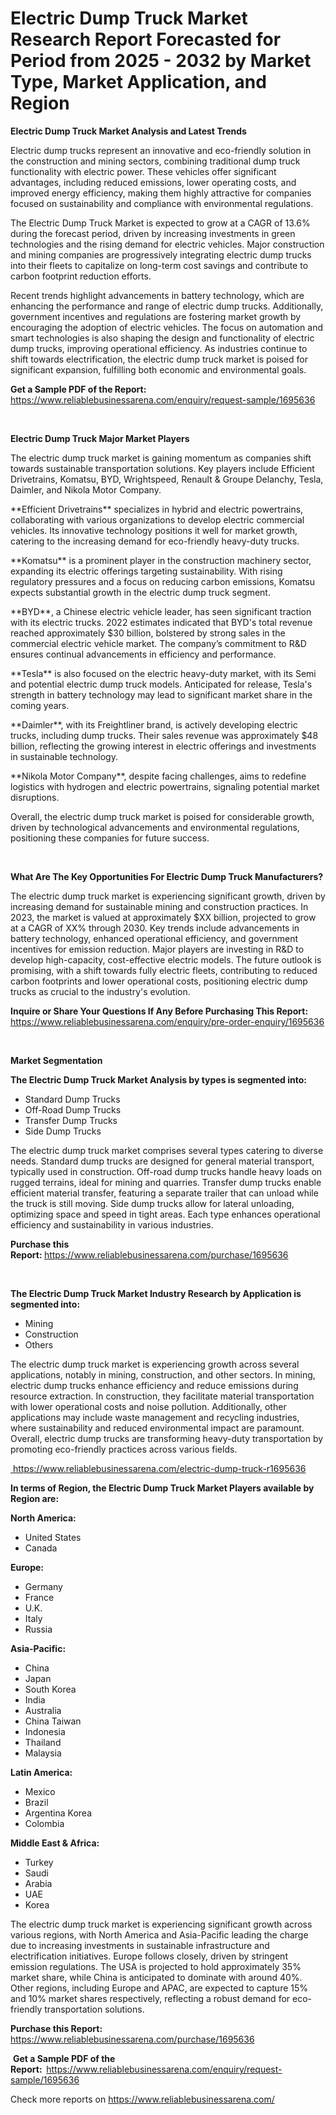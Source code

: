 <p><h1>Electric Dump Truck Market Research Report Forecasted for Period from 2025 -  2032 by Market Type, Market Application, and Region</h1></p><p><strong>Electric Dump Truck Market Analysis and Latest Trends</strong></p>
<p><p>Electric dump trucks represent an innovative and eco-friendly solution in the construction and mining sectors, combining traditional dump truck functionality with electric power. These vehicles offer significant advantages, including reduced emissions, lower operating costs, and improved energy efficiency, making them highly attractive for companies focused on sustainability and compliance with environmental regulations.</p><p>The Electric Dump Truck Market is expected to grow at a CAGR of 13.6% during the forecast period, driven by increasing investments in green technologies and the rising demand for electric vehicles. Major construction and mining companies are progressively integrating electric dump trucks into their fleets to capitalize on long-term cost savings and contribute to carbon footprint reduction efforts.</p><p>Recent trends highlight advancements in battery technology, which are enhancing the performance and range of electric dump trucks. Additionally, government incentives and regulations are fostering market growth by encouraging the adoption of electric vehicles. The focus on automation and smart technologies is also shaping the design and functionality of electric dump trucks, improving operational efficiency. As industries continue to shift towards electrification, the electric dump truck market is poised for significant expansion, fulfilling both economic and environmental goals.</p></p>
<p><strong>Get a Sample PDF of the Report:&nbsp;</strong> <a href="https://www.reliablebusinessarena.com/enquiry/request-sample/1695636?utm_campaign=3577&utm_medium=2&utm_source=Github&utm_content=ia&utm_term=30032025&utm_id=electric-dump-truck">https://www.reliablebusinessarena.com/enquiry/request-sample/1695636</a></p>
<p>&nbsp;</p>
<p><strong>Electric Dump Truck Major Market Players</strong></p>
<p><p>The electric dump truck market is gaining momentum as companies shift towards sustainable transportation solutions. Key players include Efficient Drivetrains, Komatsu, BYD, Wrightspeed, Renault & Groupe Delanchy, Tesla, Daimler, and Nikola Motor Company.</p><p>**Efficient Drivetrains** specializes in hybrid and electric powertrains, collaborating with various organizations to develop electric commercial vehicles. Its innovative technology positions it well for market growth, catering to the increasing demand for eco-friendly heavy-duty trucks.</p><p>**Komatsu** is a prominent player in the construction machinery sector, expanding its electric offerings targeting sustainability. With rising regulatory pressures and a focus on reducing carbon emissions, Komatsu expects substantial growth in the electric dump truck segment.</p><p>**BYD**, a Chinese electric vehicle leader, has seen significant traction with its electric trucks. 2022 estimates indicated that BYD's total revenue reached approximately $30 billion, bolstered by strong sales in the commercial electric vehicle market. The company’s commitment to R&D ensures continual advancements in efficiency and performance.</p><p>**Tesla** is also focused on the electric heavy-duty market, with its Semi and potential electric dump truck models. Anticipated for release, Tesla's strength in battery technology may lead to significant market share in the coming years.</p><p>**Daimler**, with its Freightliner brand, is actively developing electric trucks, including dump trucks. Their sales revenue was approximately $48 billion, reflecting the growing interest in electric offerings and investments in sustainable technology.</p><p>**Nikola Motor Company**, despite facing challenges, aims to redefine logistics with hydrogen and electric powertrains, signaling potential market disruptions. </p><p>Overall, the electric dump truck market is poised for considerable growth, driven by technological advancements and environmental regulations, positioning these companies for future success.</p></p>
<p>&nbsp;</p>
<p><strong>What Are The Key Opportunities For Electric Dump Truck Manufacturers?</strong></p>
<p><p>The electric dump truck market is experiencing significant growth, driven by increasing demand for sustainable mining and construction practices. In 2023, the market is valued at approximately $XX billion, projected to grow at a CAGR of XX% through 2030. Key trends include advancements in battery technology, enhanced operational efficiency, and government incentives for emission reduction. Major players are investing in R&D to develop high-capacity, cost-effective electric models. The future outlook is promising, with a shift towards fully electric fleets, contributing to reduced carbon footprints and lower operational costs, positioning electric dump trucks as crucial to the industry's evolution.</p></p>
<p><strong>Inquire or Share Your Questions If Any Before Purchasing This Report:</strong> <a href="https://www.reliablebusinessarena.com/enquiry/pre-order-enquiry/1695636?utm_campaign=3577&utm_medium=2&utm_source=Github&utm_content=ia&utm_term=30032025&utm_id=electric-dump-truck">https://www.reliablebusinessarena.com/enquiry/pre-order-enquiry/1695636</a></p>
<p>&nbsp;</p>
<p><strong>Market Segmentation</strong></p>
<p><strong>The Electric Dump Truck Market Analysis by types is segmented into:</strong></p>
<p><ul><li>Standard Dump Trucks</li><li>Off-Road Dump Trucks</li><li>Transfer Dump Trucks</li><li>Side Dump Trucks</li></ul></p>
<p><p>The electric dump truck market comprises several types catering to diverse needs. Standard dump trucks are designed for general material transport, typically used in construction. Off-road dump trucks handle heavy loads on rugged terrains, ideal for mining and quarries. Transfer dump trucks enable efficient material transfer, featuring a separate trailer that can unload while the truck is still moving. Side dump trucks allow for lateral unloading, optimizing space and speed in tight areas. Each type enhances operational efficiency and sustainability in various industries.</p></p>
<p><strong>Purchase this Report:&nbsp;</strong><a href="https://www.reliablebusinessarena.com/purchase/1695636?utm_campaign=3577&utm_medium=2&utm_source=Github&utm_content=ia&utm_term=30032025&utm_id=electric-dump-truck">https://www.reliablebusinessarena.com/purchase/1695636</a></p>
<p>&nbsp;</p>
<p><strong>The Electric Dump Truck Market Industry Research by Application is segmented into:</strong></p>
<p><ul><li>Mining</li><li>Construction</li><li>Others</li></ul></p>
<p><p>The electric dump truck market is experiencing growth across several applications, notably in mining, construction, and other sectors. In mining, electric dump trucks enhance efficiency and reduce emissions during resource extraction. In construction, they facilitate material transportation with lower operational costs and noise pollution. Additionally, other applications may include waste management and recycling industries, where sustainability and reduced environmental impact are paramount. Overall, electric dump trucks are transforming heavy-duty transportation by promoting eco-friendly practices across various fields.</p></p>
<p><a href="https://www.reliablebusinessarena.com/electric-dump-truck-r1695636?utm_campaign=3577&utm_medium=2&utm_source=Github&utm_content=ia&utm_term=30032025&utm_id=electric-dump-truck">&nbsp;https://www.reliablebusinessarena.com/electric-dump-truck-r1695636</a></p>
<p><strong>In terms of Region, the Electric Dump Truck Market Players available by Region are:</strong></p>
<p>
    <p> <strong> North America: </strong>
        <ul>
            <li>United States</li>
            <li>Canada</li>
        </ul>
        </p> 
    <p> <strong> Europe: </strong>
        <ul>
            <li>Germany</li>
            <li>France</li>
            <li>U.K.</li>
            <li>Italy</li>
            <li>Russia</li>
        </ul>
        </p> 
    <p> <strong> Asia-Pacific: </strong>
        <ul>
            <li>China</li>
            <li>Japan</li>
            <li>South Korea</li>
            <li>India</li>
            <li>Australia</li>
            <li>China Taiwan</li>
            <li>Indonesia</li>
            <li>Thailand</li>
            <li>Malaysia</li>
        </ul>
        </p> 
    <p> <strong> Latin America: </strong>
        <ul>
            <li>Mexico</li>
            <li>Brazil</li>
            <li>Argentina Korea</li>
            <li>Colombia</li>
        </ul>
        </p> 
    <p> <strong> Middle East & Africa: </strong>
        <ul>
            <li>Turkey</li>
            <li>Saudi</li>
            <li>Arabia</li>
            <li>UAE</li>
            <li>Korea</li>
        </ul>
    </p>
    </p>
<p><p>The electric dump truck market is experiencing significant growth across various regions, with North America and Asia-Pacific leading the charge due to increasing investments in sustainable infrastructure and electrification initiatives. Europe follows closely, driven by stringent emission regulations. The USA is projected to hold approximately 35% market share, while China is anticipated to dominate with around 40%. Other regions, including Europe and APAC, are expected to capture 15% and 10% market shares respectively, reflecting a robust demand for eco-friendly transportation solutions.</p></p>
<p><strong>Purchase this Report: </strong><a href="https://www.reliablebusinessarena.com/purchase/1695636?utm_campaign=3577&utm_medium=2&utm_source=Github&utm_content=ia&utm_term=30032025&utm_id=electric-dump-truck">https://www.reliablebusinessarena.com/purchase/1695636</a></p>
<p>&nbsp;<strong>Get a Sample PDF of the Report:&nbsp;&nbsp;</strong><a href="https://www.reliablebusinessarena.com/enquiry/request-sample/1695636?utm_campaign=3577&utm_medium=2&utm_source=Github&utm_content=ia&utm_term=30032025&utm_id=electric-dump-truck">https://www.reliablebusinessarena.com/enquiry/request-sample/1695636</a></p>
<p><strong></strong></p>
<p>Check more reports on <a href="https://www.reliablebusinessarena.com/?utm_campaign=3577&utm_medium=2&utm_source=Github&utm_content=ia&utm_term=30032025&utm_id=electric-dump-truck">https://www.reliablebusinessarena.com/</a></p>